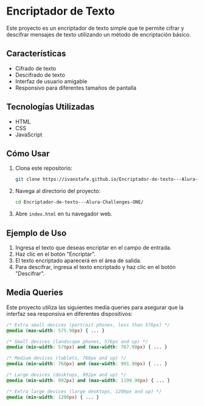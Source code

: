 # Encriptador de Texto

Este proyecto es un encriptador de texto simple que te permite cifrar y descifrar mensajes de texto utilizando un método de encriptación básico. 

## Características

- Cifrado de texto
- Descifrado de texto
- Interfaz de usuario amigable
- Responsivo para diferentes tamaños de pantalla

## Tecnologías Utilizadas

- HTML
- CSS
- JavaScript

## Cómo Usar

1. Clona este repositorio:
    ```bash
    git clone https://ivanstafe.github.io/Encriptador-de-texto---Alura-Challenges-ONE/
    ```
2. Navega al directorio del proyecto:
    ```bash
    cd Encriptador-de-texto---Alura-Challenges-ONE/
    ```
3. Abre `index.html` en tu navegador web.

## Ejemplo de Uso

1. Ingresa el texto que deseas encriptar en el campo de entrada.
2. Haz clic en el botón "Encriptar".
3. El texto encriptado aparecerá en el área de salida.
4. Para descifrar, ingresa el texto encriptado y haz clic en el botón "Descifrar".

## Media Queries

Este proyecto utiliza las siguientes media queries para asegurar que la interfaz sea responsiva en diferentes dispositivos:

```css
/* Extra small devices (portrait phones, less than 576px) */
@media (max-width: 575.98px) { ... }

/* Small devices (landscape phones, 576px and up) */
@media (min-width: 576px) and (max-width: 767.98px) { ... }

/* Medium devices (tablets, 768px and up) */
@media (min-width: 768px) and (max-width: 991.98px) { ... }

/* Large devices (desktops, 992px and up) */
@media (min-width: 992px) and (max-width: 1199.98px) { ... }

/* Extra large devices (large desktops, 1200px and up) */
@media (min-width: 1200px) { ... }
